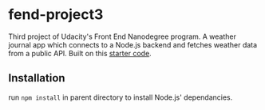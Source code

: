 # fend-project3
Third project of Udacity's Front End Nanodegree program. A weather journal app which connects to a Node.js backend and fetches weather data from a public API. Built on this [starter code](https://github.com/udacity/fend/tree/refresh-2019).

## Installation
run ``` npm install ``` in parent directory to install Node.js' dependancies.